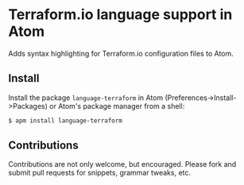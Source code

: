 # Terraform.io language support in Atom

Adds syntax highlighting for Terraform.io configuration files to Atom.

## Install

Install the package `language-terraform` in Atom (Preferences->Install->Packages) or Atom's package manager from a shell:

```bash
$ apm install language-terraform
```

## Contributions

Contributions are not only welcome, but encouraged.  Please fork and submit pull requests for snippets, grammar tweaks, etc.
